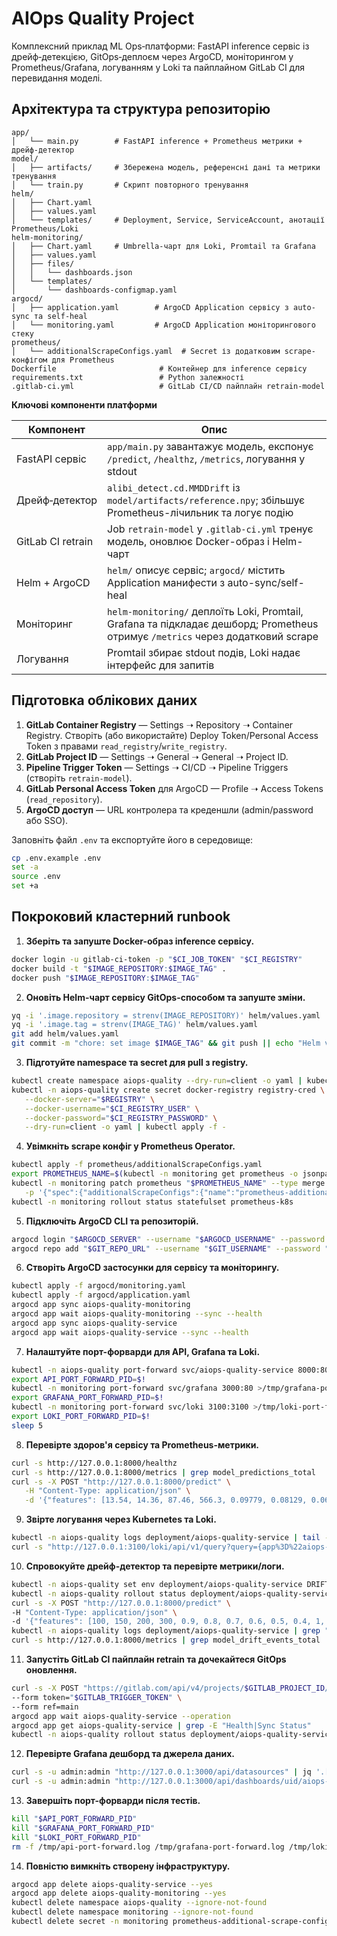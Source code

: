 # AIOps Quality Project

Комплексний приклад ML Ops‑платформи: FastAPI inference сервіс із дрейф‑детекцією, GitOps‑деплоєм через ArgoCD, моніторингом у Prometheus/Grafana, логуванням у Loki та пайплайном GitLab CI для перевидання моделі.

## Архітектура та структура репозиторію

```
app/
│   └── main.py        # FastAPI inference + Prometheus метрики + дрейф‑детектор
model/
│   ├── artifacts/     # Збережена модель, референсні дані та метрики тренування
│   └── train.py       # Скрипт повторного тренування
helm/
│   ├── Chart.yaml
│   ├── values.yaml
│   └── templates/     # Deployment, Service, ServiceAccount, анотації Prometheus/Loki
helm-monitoring/
│   ├── Chart.yaml     # Umbrella-чарт для Loki, Promtail та Grafana
│   ├── values.yaml
│   ├── files/
│   │   └── dashboards.json
│   └── templates/
│       └── dashboards-configmap.yaml
argocd/
│   ├── application.yaml        # ArgoCD Application сервісу з auto-sync та self-heal
│   └── monitoring.yaml         # ArgoCD Application моніторингового стеку
prometheus/
│   └── additionalScrapeConfigs.yaml  # Secret із додатковим scrape-конфігом для Prometheus
Dockerfile                       # Контейнер для inference сервісу
requirements.txt                 # Python залежності
.gitlab-ci.yml                   # GitLab CI/CD пайплайн retrain-model
```

**Ключові компоненти платформи**

| Компонент         | Опис                                                                                                                            |
| ----------------- | ------------------------------------------------------------------------------------------------------------------------------- |
| FastAPI сервіс    | `app/main.py` завантажує модель, експонує `/predict`, `/healthz`, `/metrics`, логування у stdout                                |
| Дрейф‑детектор    | `alibi_detect.cd.MMDDrift` із `model/artifacts/reference.npy`; збільшує Prometheus-лічильник та логує подію                     |
| GitLab CI retrain | Job `retrain-model` у `.gitlab-ci.yml` тренує модель, оновлює Docker-образ і Helm-чарт                                          |
| Helm + ArgoCD     | `helm/` описує сервіс; `argocd/` містить Application манифести з auto-sync/self-heal                                            |
| Моніторинг        | `helm-monitoring/` деплоїть Loki, Promtail, Grafana та підкладає дешборд; Prometheus отримує `/metrics` через додатковий scrape |
| Логування         | Promtail збирає stdout подів, Loki надає інтерфейс для запитів                                                                  |

## Підготовка облікових даних

1. **GitLab Container Registry** — Settings ➝ Repository ➝ Container Registry. Створіть (або використайте) Deploy Token/Personal Access Token з правами `read_registry`/`write_registry`.
2. **GitLab Project ID** — Settings ➝ General ➝ General ➝ Project ID.
3. **Pipeline Trigger Token** — Settings ➝ CI/CD ➝ Pipeline Triggers (створіть `retrain-model`).
4. **GitLab Personal Access Token** для ArgoCD — Profile ➝ Access Tokens (`read_repository`).
5. **ArgoCD доступ** — URL контролера та креденшли (admin/password або SSO).

Заповніть файл `.env` та експортуйте його в середовище:

```bash
cp .env.example .env
set -a
source .env
set +a
```

## Покроковий кластерний runbook

1. **Зберіть та запуште Docker-образ inference сервісу.**

```bash
docker login -u gitlab-ci-token -p "$CI_JOB_TOKEN" "$CI_REGISTRY"
docker build -t "$IMAGE_REPOSITORY:$IMAGE_TAG" .
docker push "$IMAGE_REPOSITORY:$IMAGE_TAG"
```

2. **Оновіть Helm-чарт сервісу GitOps-способом та запуште зміни.**

```bash
yq -i '.image.repository = strenv(IMAGE_REPOSITORY)' helm/values.yaml
yq -i '.image.tag = strenv(IMAGE_TAG)' helm/values.yaml
git add helm/values.yaml
git commit -m "chore: set image $IMAGE_TAG" && git push || echo "Helm values вже містять поточний тег"
```

3. **Підготуйте namespace та secret для pull з registry.**

```bash
kubectl create namespace aiops-quality --dry-run=client -o yaml | kubectl apply -f -
kubectl -n aiops-quality create secret docker-registry registry-cred \
   --docker-server="$REGISTRY" \
   --docker-username="$CI_REGISTRY_USER" \
   --docker-password="$CI_REGISTRY_PASSWORD" \
   --dry-run=client -o yaml | kubectl apply -f -
```

4. **Увімкніть scrape конфіг у Prometheus Operator.**

```bash
kubectl apply -f prometheus/additionalScrapeConfigs.yaml
export PROMETHEUS_NAME=$(kubectl -n monitoring get prometheus -o jsonpath='{.items[0].metadata.name}')
kubectl -n monitoring patch prometheus "$PROMETHEUS_NAME" --type merge \
   -p '{"spec":{"additionalScrapeConfigs":{"name":"prometheus-additional-scrape-configs","key":"additional-scrape-configs.yaml"}}}'
kubectl -n monitoring rollout status statefulset prometheus-k8s
```

5. **Підключіть ArgoCD CLI та репозиторій.**

```bash
argocd login "$ARGOCD_SERVER" --username "$ARGOCD_USERNAME" --password "$ARGOCD_PASSWORD" --insecure
argocd repo add "$GIT_REPO_URL" --username "$GIT_USERNAME" --password "$GIT_TOKEN"
```

6. **Створіть ArgoCD застосунки для сервісу та моніторингу.**

```bash
kubectl apply -f argocd/monitoring.yaml
kubectl apply -f argocd/application.yaml
argocd app sync aiops-quality-monitoring
argocd app wait aiops-quality-monitoring --sync --health
argocd app sync aiops-quality-service
argocd app wait aiops-quality-service --sync --health
```

7. **Налаштуйте порт-форварди для API, Grafana та Loki.**

```bash
kubectl -n aiops-quality port-forward svc/aiops-quality-service 8000:8000 >/tmp/api-port-forward.log 2>&1 &
export API_PORT_FORWARD_PID=$!
kubectl -n monitoring port-forward svc/grafana 3000:80 >/tmp/grafana-port-forward.log 2>&1 &
export GRAFANA_PORT_FORWARD_PID=$!
kubectl -n monitoring port-forward svc/loki 3100:3100 >/tmp/loki-port-forward.log 2>&1 &
export LOKI_PORT_FORWARD_PID=$!
sleep 5
```

8. **Перевірте здоров'я сервісу та Prometheus-метрики.**

```bash
curl -s http://127.0.0.1:8000/healthz
curl -s http://127.0.0.1:8000/metrics | grep model_predictions_total
curl -s -X POST "http://127.0.0.1:8000/predict" \
   -H "Content-Type: application/json" \
   -d '{"features": [13.54, 14.36, 87.46, 566.3, 0.09779, 0.08129, 0.06664, 0.04781, 0.1885, 0.05766, 0.2699, 0.7886, 2.058, 23.56, 0.008462, 0.0146, 0.02387, 0.01486, 0.01405, 0.002377, 15.11, 19.26, 99.7, 711.2, 0.144, 0.1773, 0.239, 0.1288, 0.2977, 0.07259]}' | jq '.'
```

9. **Звірте логування через Kubernetes та Loki.**

```bash
kubectl -n aiops-quality logs deployment/aiops-quality-service | tail -n 20
curl -s "http://127.0.0.1:3100/loki/api/v1/query?query={app%3D%22aiops-quality-service%22}&limit=5" | jq '.data.result[]?.stream'
```

10. **Спровокуйте дрейф-детектор та перевірте метрики/логи.**

```bash
kubectl -n aiops-quality set env deployment/aiops-quality-service DRIFT_P_THRESHOLD=0.5 --overwrite
kubectl -n aiops-quality rollout status deployment/aiops-quality-service
curl -s -X POST "http://127.0.0.1:8000/predict" \
-H "Content-Type: application/json" \
-d '{"features": [100, 150, 200, 300, 0.9, 0.8, 0.7, 0.6, 0.5, 0.4, 1, 1, 1, 1, 0.5, 0.5, 0.5, 0.5, 0.5, 0.5, 100, 120, 140, 160, 0.9, 0.9, 0.9, 0.9, 0.9, 0.9]}' | jq '.'
kubectl -n aiops-quality logs deployment/aiops-quality-service | grep "Drift detection result" | tail -n 5
curl -s http://127.0.0.1:8000/metrics | grep model_drift_events_total
```

11. **Запустіть GitLab CI пайплайн retrain та дочекайтеся GitOps оновлення.**

```bash
curl -s -X POST "https://gitlab.com/api/v4/projects/$GITLAB_PROJECT_ID/trigger/pipeline" \
--form token="$GITLAB_TRIGGER_TOKEN" \
--form ref=main
argocd app wait aiops-quality-service --operation
argocd app get aiops-quality-service | grep -E "Health|Sync Status"
kubectl -n aiops-quality rollout status deployment/aiops-quality-service
```

12. **Перевірте Grafana дешборд та джерела даних.**

```bash
curl -s -u admin:admin "http://127.0.0.1:3000/api/datasources" | jq '.[].name'
curl -s -u admin:admin "http://127.0.0.1:3000/api/dashboards/uid/aiops-quality" | jq '.dashboard.panels[].title'
```

13. **Завершіть порт-форварди після тестів.**

```bash
kill "$API_PORT_FORWARD_PID"
kill "$GRAFANA_PORT_FORWARD_PID"
kill "$LOKI_PORT_FORWARD_PID"
rm -f /tmp/api-port-forward.log /tmp/grafana-port-forward.log /tmp/loki-port-forward.log
```

14. **Повністю вимкніть створену інфраструктуру.**

```bash
argocd app delete aiops-quality-service --yes
argocd app delete aiops-quality-monitoring --yes
kubectl delete namespace aiops-quality --ignore-not-found
kubectl delete namespace monitoring --ignore-not-found
kubectl delete secret -n monitoring prometheus-additional-scrape-configs --ignore-not-found
```
